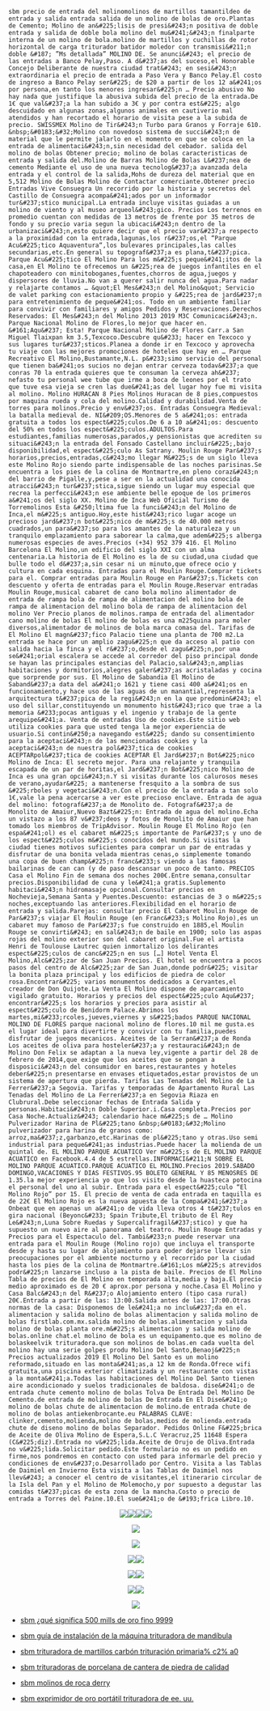 
```
sbm precio de entrada del molinomolinos de martillos tamantildeo de entrada y salida entrada salida de un molino de bolas de oro.Plantas de Cemento; Molino de an&#225;lisis de presi&#243;n positiva de doble entrada y salida de doble bola molino del mu&#241;&#243;n finalparte interna de un molino de bola.molino de martillos y cuchillas de rotor horizontal de carga triturador batidor moledor con transmisi&#211;n doble &#187; ”Ms detallada” MOLINO DE. Se anunci&#243; el precio de las entradas a Banco Pelay,Paso. A d&#237;as del suceso,el Honorable Concejo Deliberante de nuestra ciudad trat&#243; en sesi&#243;n extraordinaria el precio de entrada a Paso Vera y Banco Pelay.El costo de ingreso a Banco Pelay ser&#225; de $20 a partir de los 12 a&#241;os por persona,en tanto los menores ingresar&#225;n … Precio abusivo No hay nada que justifique la abusiva subida del precio de la entrada.De 1€ que val&#237;a la han subido a 3€ y por contra est&#225; algo descuidado en algunas zonas,algunos animales en cautiverio mal atendidos y han recortado el horario de visita pese a la subida de precio. SWISSMEX Molino de Tir&#243;n Turbo para Granos y Forraje 610. &nbsp;&#0183;&#32;Molino con novedoso sistema de succi&#243;n de material que le permite jalarlo en el momento en que se coloca en la entrada de alimentaci&#243;n,sin necesidad del cebador. salida del molino de bolas Obtener precio; molino de bolas caracteristicas de entrada y salida del.Molino de Barras Molino de Bolas L&#237;nea de cemento Mediante el uso de una nueva tecnolog&#237;a avanzada dela entrada y el control de la salida,Mohs de dureza del material que en 5,512 Molino de Bolas Molino de Contactar comerciante.Obtener precio Entradas Vive Consuegra Un recorrido por la historia y secretos del Castillo de Consuegra acompa&#241;ados por un informador tur&#237;stico municipal.La entrada incluye visitas guiadas a un molino de viento y al museo arqueol&#243;gico. Precios Los terrenos en promedio cuentan con medidas de 13 metros de frente por 35 metros de fondo y su precio varia segun la ubicaci&#243;n dentro de la urbanizaci&#243;n,esto quiere decir que el precio var&#237;a respecto a la proximidad con la entrada,lagunas,los r&#237;os,el “Parque Acu&#225;tico Aquaventura“,los bulevares principales,las calles secundarias,etc.En general su topograf&#237;a es plana,t&#237;pica. Parque Acu&#225;tico El Molino Para los m&#225;s peque&#241;itos de la casa,en El Molino te ofrecemos un &#225;rea de juegos infantiles en el chapoteadero con minitoboganes,fuentes,chorros de agua,juegos y dispersores de lluvia.No van a querer salir nunca del agua.Para nadar y relajarte contamos … &quot;El Mes&#243;n del Molino&quot; Servicio de valet parking con estacionamiento propio y &#225;rea de jard&#237;n para entretenimiento de peque&#241;os. Todo en un ambiente familiar para convivir con familiares y amigos Pedidos y Reservaciones.Derechos Reservados: El Mes&#243;n del Molino 2013 2019 M3C Comunicaci&#243;n. Parque Nacional Molino de Flores,lo mejor que hacer en. &#161;Aqu&#237; Esta! Parque Nacional Molino de Flores Carr.a San Miguel Tlaixpan km 3.5,Texcoco.Descubre qu&#233; hacer en Texcoco y sus lugares tur&#237;sticos.Planea a donde ir en Texcoco y aprovecha tu viaje con las mejores promociones de hoteles que hay en … Parque Recreativo El Molino,Bustamante,N.L. p&#233;simo servicio del personal que tienen ba&#241;os sucios no dejan entrar cerveza todav&#237;a que conras 70 la entrada quieres que te consuman la cerveza ah&#237; nefasto tu personal wee tube que irme a boca de leones por el trato que tuve esa vieja se cren las due&#241;as del lugar hoy fue mi visita al molino. Molino HURACAN 8 Pies Molinos Huracan de 8 pies,compuestos por maquina rueda y cola del molino.Calidad y durabilidad.Venta de torres para molinos.Precio y env&#237;os. Entradas Consuegra Medieval: la batalla medieval de. NI&#209;OS.Menores de 5 a&#241;os: entrada gratuita a todos los espect&#225;culos.De 6 a 10 a&#241;os: descuento del 50% en todos los espect&#225;culos.ADULTOS.Para estudiantes,familias numerosas,parados,y pensionistas que acrediten su situaci&#243;n la entrada del Fonsado Castellano incluir&#225;,bajo disponibilidad,el espect&#225;culo As Satrany. Moulin Rouge Par&#237;s horarios,precios,entradas,c&#243;mo llegar M&#225;s de un siglo lleva este Molino Rojo siendo parte indispensable de las noches parisinas.Se encuentra a los pies de la colina de Montmartre,en pleno coraz&#243;n del barrio de Pigalle,y,pese a ser en la actualidad una conocida atracci&#243;n tur&#237;stica,sigue siendo un lugar muy especial que recrea la perfecci&#243;n ese ambiente belle epoque de los primeros a&#241;os del siglo XX. Molino de Inca Web Oficial Turismo de Torremolinos Esta &#250;ltima fue la funci&#243;n del Molino de Inca,el m&#225;s antiguo.Hoy,este hist&#243;rico lugar acoge un precioso jard&#237;n bot&#225;nico de m&#225;s de 40.000 metros cuadrados,un para&#237;so para los amantes de la naturaleza y un tranquilo emplazamiento para saborear la calma,que adem&#225;s alberga numerosas especies de aves.Precios (+34) 952 379 416. El Molino Barcelona El Molino,un edificio del siglo XXI con un alma centenaria.La historia de El Molino es la de su ciudad,una ciudad que bulle todo el d&#237;a,sin cesar ni un minuto,que ofrece ocio y cultura en cada esquina. Entradas para el Moulin Rouge.Comprar tickets para el. Comprar entradas para Moulin Rouge en Par&#237;s.Tickets con descuento y oferta de entradas para el Moulin Rouge.Reservar entradas Moulin Rouge,musical cabaret de cano bola molino alimentador de entrada de rampa bola de rampa de alimentacion del molino bola de rampa de alimentacion del molino bola de rampa de alimentacion del molino Ver Precio planos de molinos.rampa de entrada del alimentador cano molino de bolas El molino de bolas es una m225quina para moler diversos,alimentador de molinos de bola marca comasa del. Tarifas de El Molino El magn&#237;fico Palacio tiene una planta de 700 m2.La entrada se hace por un amplio zagu&#225;n que da acceso al patio con salida hacia la finca y el r&#237;o,desde el zagu&#225;n,por una se&#241;orial escalera se accede al corredor del piso principal donde se hayan las principales estancias del Palacio,sal&#243;n,amplias habitaciones y dormitorios,alegres galer&#237;as acristaladas y cocina que sorprende por sus. El Molino de Sabandia El Molino de Saband&#237;a data del a&#241;o 1621 y tiene casi 400 a&#241;os en funcionamiento,y hace uso de las aguas de un manantial,representa la arquitectura t&#237;pica de la regi&#243;n en la que predomin&#243; el uso del sillar,constituyendo un monumento hist&#243;rico que trae a la memoria &#233;pocas antiguas y el ingenio y trabajo de la gente arequipe&#241;a. Venta de entradas Uso de cookies.Este sitio web utiliza cookies para que usted tenga la mejor experiencia de usuario.Si contin&#250;a navegando est&#225; dando su consentimiento para la aceptaci&#243;n de las mencionadas cookies y la aceptaci&#243;n de nuestra pol&#237;tica de cookies ACEPTARpol&#237;tica de cookies ACEPTAR El Jard&#237;n Bot&#225;nico Molino de Inca: El secreto mejor. Para una relajante y tranquila escapada de un par de horitas,el Jard&#237;n Bot&#225;nico Molino de Inca es una gran opci&#243;n.Y si visitas durante los calurosos meses de verano,ayudar&#225; a mantenerse fresquito a la sombra de sus &#225;rboles y vegetaci&#243;n.Con el precio de la entrada a tan solo 1€,vale la pena acercarse a ver este precioso enclave. Entrada de agua del molino: fotograf&#237;a de Monolito de. Fotograf&#237;a de Monolito de Amaiur,Nuevo Bazt&#225;n: Entrada de agua del molino.Echa un vistazo a los 87 v&#237;deos y fotos de Monolito de Amaiur que han tomado los miembros de TripAdvisor. Moulin Rouge El Molino Rojo (en espa&#241;ol) es el cabaret m&#225;s importante de Par&#237;s y uno de los espect&#225;culos m&#225;s conocidos del mundo.Si visitas la ciudad tienes motivos suficientes para comprar un par de entradas y disfrutar de una bonita velada mientras cenas,o simplemente tomando una copa de buen champ&#225;n franc&#233;s viendo a las famosas bailarinas de can can (y de paso descansar un poco de tanto. PRECIOS Casa el Molino Fin de semana dos noches 200€.Entre semana,consultar precios.Disponibilidad de cuna y le&#241;a gratis.Suplemento habitaci&#243;n hidromasaje opcional.Consultar precios en Nochevieja,Semana Santa y Puentes.Descuento: estancias de 3 o m&#225;s noches,exceptuando las anteriores.Flexibilidad en el horario de entrada y salida.Parejas: consultar precio El Cabaret Moulin Rouge de Par&#237;s viajar El Moulin Rouge (en Franc&#233;s Molino Rojo),es un cabaret muy famoso de Par&#237;s fue construido en 1885,el Moulin Rouge se convirti&#243; en sal&#243;n de baile en 1900; solo las aspas rojas del molino exterior son del cabaret original.Fue el artista Henri de Toulouse Lautrec quien inmortalizo los delirantes espect&#225;culos de canc&#225;n en sus […] Hotel Venta El Molino,Alc&#225;zar de San Juan Precios. El hotel se encuentra a pocos pasos del centro de Alc&#225;zar de San Juan,donde podr&#225; visitar la bonita plaza principal y los edificios de piedra de color rosa.Encontrar&#225; varios monumentos dedicados a Cervantes,el creador de Don Quijote.La Venta El Molino dispone de aparcamiento vigilado gratuito. Horarios y precios del espect&#225;culo Aqu&#237; encontrar&#225;s los horarios y precios para asistir al espect&#225;culo de Benidorm Palace.Abrimos los martes,mi&#233;rcoles,jueves,viernes y s&#225;bados PARQUE NACIONAL MOLINO DE FLORES parque nacional molino de flores.10 mil me gusta.es el lugar ideal para divertirte y convivir con tu familia,puedes disfrutar de juegos mecanicos. Aceites de la Serran&#237;a de Ronda Los aceites de oliva para hosteler&#237;a y restauraci&#243;n de Molino Don Felix se adaptan a la nueva ley,vigente a partir del 28 de febrero de 2014,que exige que los aceites que se pongan a disposici&#243;n del consumidor en bares,restaurantes y hoteles deber&#225;n presentarse en envases etiquetados,estar provistos de un sistema de apertura que pierda. Tarifas Las Tenadas del Molino de La Ferrer&#237;a Segovia. Tarifas y temporadas de Apartamento Rural Las Tenadas del Molino de La Ferrer&#237;a en Segovia Riaza en Clubrural.Debe seleccionar fechas de Entrada Salida y personas.Habitaci&#243;n Doble Superior.i.Casa completa.Precios por Casa Noche.Actualiz&#243; calendario hace m&#225;s de … Molino Pulverizador Harina de Pl&#225;tano &nbsp;&#0183;&#32;Molino pulverizador para harina de granos como: arroz,ma&#237;z,garbanzo,etc.Harinas de pl&#225;tano y otras.Uso semi industrial para peque&#241;as industrias.Puede hacer la molienda de un quintal de. EL MOLINO PARQUE ACUATICO Ver m&#225;s de EL MOLINO PARQUE ACUATICO en Facebook.4.4 de 5 estrellas.INFORMACI&#211;N SOBRE EL MOLINO PARQUE ACUATICO.PARQUE ACUATICO EL MOLINO.Precios 2019.SABADO DOMINGO,VACACIONES Y DIAS FESTIVOS.95 BOLETO GENERAL Y 85 MENOSRES DE 1.35.la mejor experiencia yo que los visito desde la huasteca potocina el personal del uno al subir. Entrada para el espect&#225;culo “El Molino Rojo” por 15. El precio de venta de cada entrada en taquilla es de 22€ El Molino Rojo es la nueva apuesta de la Compa&#241;&#237;a Onbeat que en apenas un a&#241;o de vida lleva otros 4 t&#237;tulos en gira nacional (Beyonc&#233; Spain Tribute,El tributo de El Rey Le&#243;n,Luna Sobre Ruedas y Supercalifragil&#237;stico) y que ha supuesto un nuevo aire al panorama del teatro. Moulin Rouge Entradas y Precios para el Espectaculo del. Tambi&#233;n puede reservar una entrada para el Moulin Rouge (Molino rojo) que incluya el transporte desde y hasta su lugar de alojamiento para poder dejarse llevar sin preocupaciones por el ambiente nocturno y el recorrido por la ciudad hasta los pies de la colina de Montmartre.&#161;Los m&#225;s atrevidos podr&#225;n lanzarse incluso a la pista de baile. Precios de El Molino Tabla de precios de El Molino en temporada alta,media y baja.El precio medio aproximado es de 20 € aprox.por persona y noche.Casa El Molino y Casa Balc&#243;n del R&#237;o Alojamiento entero (tipo casa rural) 20€.Entrada a partir de las: 13:00.Salida antes de las: 17:00.Otras normas de la casa: Disponemos de le&#241;a no inclu&#237;da en el. alimentacion y salida molino de bolas alimentacion y salida molino de bolas firstlab.com.mx.salida molino de bolas.alimentacion y salida molino de bolas planta ore.m&#225;s alimentacion y salida molino de bolas.online chat.el molino de bola es un equipamento.que es molino de bolaskeelvik trituradora.que son molinos de bolas.en cada vuelta del molino hay una serie golpes produ Molino Del Santo,Benaoj&#225;n Precios actualizados 2019 El Molino Del Santo es un molino reformado,situado en las monta&#241;as,a 12 km de Ronda.Ofrece wifi gratuita,una piscina exterior climatizada y un restaurante con vistas a la monta&#241;a.Todas las habitaciones del Molino Del Santo tienen aire acondicionado y suelos tradicionales de baldosa. dise&#241;o de entrada chute cemento molino de bolas Tolva De Entrada Del Molino De Cemento.de entrada de molino de bolas De Entrada En El Dise&#241;o molino de bolas chute de alimentacion de molino.de entrada chute de molino de bolas antiekenbrocante.eu PALABRAS CLAVE: clinker,cemento,molienda,molino de bolas,medios de molienda.entrada chute de diseno molino de bolas Separador. Pedidos Online F&#225;brica de Aceite de Oliva Molino de Espera,S.L.C Veracruz,25 11648 Espera (C&#225;diz).Entrada no v&#225;lida.Aceite de Orujo de Oliva.Entrada no v&#225;lida.Solicitar pedido.Este formulario no es un pedido en firme,nos pondremos en contacto con usted para informarle del precio y condiciones de env&#237;o.Desarrollado por Centro. Visita a las Tablas de Daimiel en Invierno Esta visita a las Tablas de Daimiel nos llev&#243; a conocer el centro de visitantes,el itinerario circular de la Isla del Pan y el Molino de Molemocho,y por supuesto a degustar las comidas t&#237;picas de esta zona de la mancha.Costo o precio de entrada a Torres del Paine.10.El sue&#241;o de &#193;frica Libro.10. 
```

<div align="center">

<a href="https://es-mill.shibang-china.com/github&k=sbm+precio+de+entrada+del+molino"><img src="https://static.shibang-china.com/es/mill/index.jpg"></a><a href="https://es-mill.shibang-china.com/materials.htmlgithub&k=sbm+precio+de+entrada+del+molino"><img src="https://static.shibang-china.com/es/mill/materials.jpg"></a><a href="https://es-mill.shibang-china.com/about.htmlgithub&k=sbm+precio+de+entrada+del+molino"><img src="https://static.shibang-china.com/es/mill/about.jpg"></a><a href="https://es-mill.shibang-china.com/contact.htmlgithub&k=sbm+precio+de+entrada+del+molino"><img src="https://static.shibang-china.com/es/mill/contact.jpg"></a>

<a href="https://es-mill.shibang-china.com/github&k=sbm+precio+de+entrada+del+molino"><img src="https://static.shibang-china.com/es/mill/banner.jpg"></a>

<a href="https://swt.shibang-china.com/github&k=sbm+precio+de+entrada+del+molino"><img src="https://static.shibang-china.com/es/mill/chat.jpg"></a>

<a href="https://es-mill.shibang-china.com/products/vertical-roller-mill.htmlgithub&k=sbm+precio+de+entrada+del+molino"><img src="https://static.shibang-china.com/es/mill/vertical.jpg"></a><a href="https://es-mill.shibang-china.com/products/raymond-mill.htmlgithub&k=sbm+precio+de+entrada+del+molino"><img src="https://static.shibang-china.com/es/mill/raymond.jpg"></a>

<a href="https://es-mill.shibang-china.com/products/ultrafine-grinding-mill.htmlgithub&k=sbm+precio+de+entrada+del+molino"><img src="https://static.shibang-china.com/es/mill/ultrafine.jpg"></a><a href="https://es-mill.shibang-china.com/products/trapezium-grinding-mill.htmlgithub&k=sbm+precio+de+entrada+del+molino"><img src="https://static.shibang-china.com/es/mill/trapezium.jpg"></a>

<a href="https://es-mill.shibang-china.com/products/ball-mill.htmlgithub&k=sbm+precio+de+entrada+del+molino"><img src="https://static.shibang-china.com/es/mill/ball.jpg"></a><a href="https://es-mill.shibang-china.com/products/hammer-mill.htmlgithub&k=sbm+precio+de+entrada+del+molino"><img src="https://static.shibang-china.com/es/mill/hammer.jpg"></a>

<a href="https://swt.shibang-china.com/github&k=sbm+precio+de+entrada+del+molino"><img src="https://static.shibang-china.com/es/mill/case.jpg"></a>

</div>


* [sbm ¿qué significa 500 mills de oro fino 9999 ](sbm%20%C2%BFqu%C3%A9%20significa%20500%20mills%20de%20oro%20fino%209999%20.md)

* [sbm guía de instalación de la máquina trituradora de mandíbula](sbm%20gu%C3%ADa%20de%20instalaci%C3%B3n%20de%20la%20m%C3%A1quina%20trituradora%20de%20mand%C3%ADbula.md)

* [sbm trituradora de martillos carbón trituración primaria% c2% a0](sbm%20trituradora%20de%20martillos%20carb%C3%B3n%20trituraci%C3%B3n%20primaria%25%20c2%25%20a0.md)

* [sbm trituradoras de porcelana de cantera de piedra de calidad](sbm%20trituradoras%20de%20porcelana%20de%20cantera%20de%20piedra%20de%20calidad.md)

* [sbm molinos de roca derry](sbm%20molinos%20de%20roca%20derry.md)

* [sbm exprimidor de oro portátil trituradora de ee. uu.](sbm%20exprimidor%20de%20oro%20port%C3%A1til%20trituradora%20de%20ee.%20uu..md)